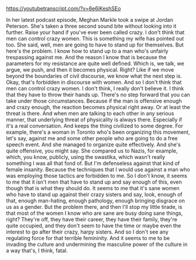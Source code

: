 https://youtubetranscript.com/?v=6e6iKeshSEo

 In her latest podcast episode, Meghan Markle took a swipe at Jordan Peterson. She's taken a three second sound bite without looking into it further. Raise your hand if you've ever been called crazy. I don't think that men can control crazy women. This is something my wife has pointed out too. She said, well, men are going to have to stand up for themselves. But here's the problem. I know how to stand up to a man who's unfairly trespassing against me. And the reason I know that is because the parameters for my resistance are quite well defined. Which is, we talk, we argue, we push, and then it becomes physical. Right? Like if we move beyond the boundaries of civil discourse, we know what the next step is. Okay, that's forbidden in discourse with women. And so I don't think that men can control crazy women. I don't think, I really don't believe it. I think that they have to throw their hands up. There's no step forward that you can take under those circumstances. Because if the man is offensive enough and crazy enough, the reaction becomes physical right away. Or at least the threat is there. And when men are talking to each other in any serious manner, that underlying threat of physicality is always there. Especially if it's a real conversation. And keeps the thing civilized to some degree. For example, there's a woman in Toronto who's been organizing this movement, let's say, against me and some other people who are going to do a free speech event. And she managed to organize quite effectively. And she's quite offensive, you might say. She compared us to Nazis, for example, which, you know, publicly, using the swastika, which wasn't really something I was all that fond of. But I'm defenseless against that kind of female insanity. Because the techniques that I would use against a man who was employing those tactics are forbidden to me. So I don't know, it seems to me that it isn't men that have to stand up and say enough of this, even though that is what they should do. It seems to me that it's sane women who have to stand up against their crazy sisters and say, look, enough of that, enough man-hating, enough pathology, enough bringing disgrace on us as a gender. But the problem there, and then I'll stop my little tirade, is that most of the women I know who are sane are busy doing sane things, right? They're off, they have their career, they have their family, they're quite occupied, and they don't seem to have the time or maybe even the interest to go after their crazy, harpy sisters. And so I don't see any regulating force for that terrible femininity. And it seems to me to be invading the culture and undermining the masculine power of the culture in a way that's, I think, fatal.